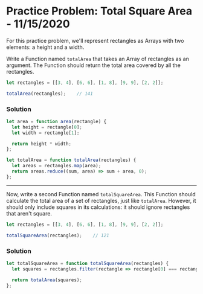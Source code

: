 
# Practice Problem: Total Square Area - 11/15/2020

For this practice problem, we'll represent rectangles as Arrays with two elements: a height and a width.

Write a Function named `totalArea` that takes an Array of rectangles as an argument. The Function should return the total area covered by all the rectangles.

```javascript
let rectangles = [[3, 4], [6, 6], [1, 8], [9, 9], [2, 2]];

totalArea(rectangles);    // 141
```

### Solution

```javascript
let area = function area(rectangle) {
  let height = rectangle[0];
  let width = rectangle[1];

  return height * width;
};

let totalArea = function totalArea(rectangles) {
  let areas = rectangles.map(area);
  return areas.reduce((sum, area) => sum + area, 0);
};
```

---

Now, write a second Function named `totalSquareArea`. This Function should calculate the total area of a set of rectangles, just like `totalArea`. However, it should only include squares in its calculations: it should ignore rectangles that aren't square.

```javascript
let rectangles = [[3, 4], [6, 6], [1, 8], [9, 9], [2, 2]];

totalSquareArea(rectangles);    // 121
```

### Solution

```javascript
let totalSquareArea = function totalSquareArea(rectangles) {
  let squares = rectangles.filter(rectangle => rectangle[0] === rectangle[1]);

  return totalArea(squares);
};
```
